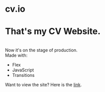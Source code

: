# cv.io

<h1>That's my CV Website.</h1>
<br>
Now it's on the stage of production.
<br>
Made with:
<ul>
<li> Flex </li>
<li> JavaScript</li>
<li> Transitions</li>
  </ul>

Want to view the site? Here is the <a href="https://andrevwv.github.io/cv.io/">link</a>.
